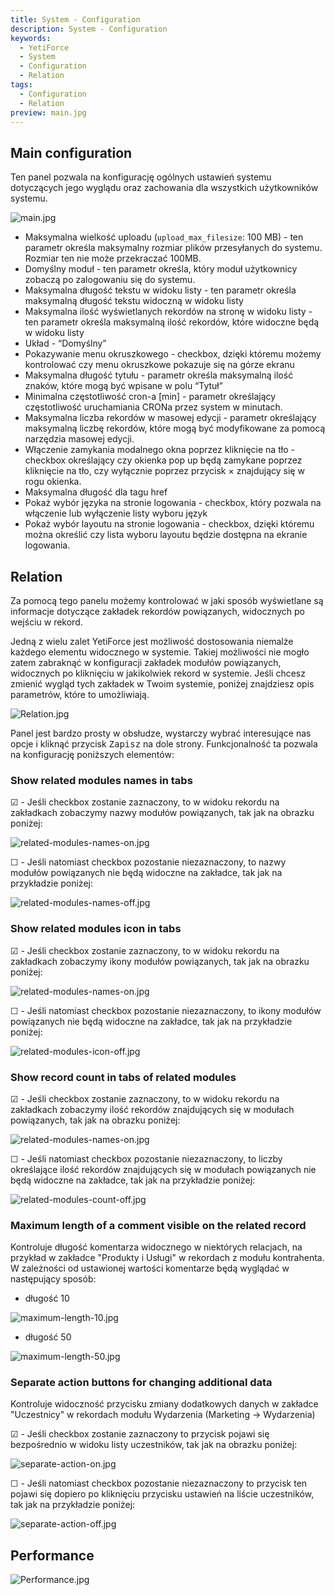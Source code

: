 ```yaml
---
title: System - Configuration
description: System - Configuration
keywords:
  - YetiForce
  - System
  - Configuration
  - Relation
tags:
  - Configuration
  - Relation
preview: main.jpg
---
```


## Main configuration

Ten panel pozwala na konfigurację ogólnych ustawień systemu dotyczących jego wyglądu oraz zachowania dla wszystkich użytkowników systemu.

![main.jpg](main.jpg)

- Maksymalna wielkość uploadu (`upload_max_filesize`: 100 MB) - ten parametr określa maksymalny rozmiar plików przesyłanych do systemu. Rozmiar ten nie może przekraczać 100MB.
- Domyślny moduł - ten parametr określa, który moduł użytkownicy zobaczą po zalogowaniu się do systemu.
- Maksymalna długość tekstu w widoku listy - ten parametr określa maksymalną długość tekstu widoczną w widoku listy
- Maksymalna ilość wyświetlanych rekordów na stronę w widoku listy - ten parametr określa maksymalną ilość rekordów, które widoczne będą w widoku listy
- Układ - “Domyślny”
- Pokazywanie menu okruszkowego - checkbox, dzięki któremu możemy kontrolować czy menu okruszkowe pokazuje się na górze ekranu
- Maksymalna długość tytułu - parametr określa maksymalną ilość znaków, które mogą być wpisane w polu “Tytuł”
- Minimalna częstotliwość cron-a [min] - parametr określający częstotliwość uruchamiania CRONa przez system w minutach.
- Maksymalna liczba rekordów w masowej edycji - parametr określający maksymalną liczbę rekordów, które mogą być modyfikowane za pomocą narzędzia masowej edycji.
- Włączenie zamykania modalnego okna poprzez kliknięcie na tło - checkbox określający czy okienka pop up będą zamykane poprzez kliknięcie na tło, czy wyłącznie poprzez przycisk × znajdujący się w rogu okienka.
- Maksymalna długość dla tagu href
- Pokaż wybór języka na stronie logowania - checkbox, który pozwala na włączenie lub wyłączenie listy wyboru język
- Pokaż wybór layoutu na stronie logowania - checkbox, dzięki któremu można określić czy lista wyboru layoutu będzie dostępna na ekranie logowania.

## Relation

Za pomocą tego panelu możemy kontrolować w jaki sposób wyświetlane są informacje dotyczące zakładek rekordów powiązanych, widocznych po wejściu w rekord.

Jedną z wielu zalet YetiForce jest możliwość dostosowania niemalże każdego elementu widocznego w systemie. Takiej możliwości nie mogło zatem zabraknąć w konfiguracji zakładek modułów powiązanych, widocznych po kliknięciu w jakikolwiek rekord w systemie. Jeśli chcesz zmienić wygląd tych zakładek w Twoim systemie, poniżej znajdziesz opis parametrów, które to umożliwiają.

![Relation.jpg](Relation.jpg)

Panel jest bardzo prosty w obsłudze, wystarczy wybrać interesujące nas opcje i kliknąć przycisk <kbd>Zapisz</kbd> na dole strony. Funkcjonalność ta pozwala na konfigurację poniższych elementów:

### Show related modules names in tabs

☑ - Jeśli checkbox zostanie zaznaczony, to w widoku rekordu na zakładkach zobaczymy nazwy modułów powiązanych, tak jak na obrazku poniżej:

![related-modules-names-on.jpg](related-modules-names-on.jpg)

☐ - Jeśli natomiast checkbox pozostanie niezaznaczony, to nazwy modułów powiązanych nie będą widoczne na zakładce, tak jak na przykładzie poniżej:

![related-modules-names-off.jpg](related-modules-names-off.jpg)

### Show related modules icon in tabs

☑ - Jeśli checkbox zostanie zaznaczony, to w widoku rekordu na zakładkach zobaczymy ikony modułów powiązanych, tak jak na obrazku poniżej:

![related-modules-names-on.jpg](related-modules-names-on.jpg)

☐ - Jeśli natomiast checkbox pozostanie niezaznaczony, to ikony modułów powiązanych nie będą widoczne na zakładce, tak jak na przykładzie poniżej:

![related-modules-icon-off.jpg](related-modules-icon-off.jpg)

### Show record count in tabs of related modules

☑ - Jeśli checkbox zostanie zaznaczony, to w widoku rekordu na zakładkach zobaczymy ilość rekordów znajdujących się w modułach powiązanych, tak jak na obrazku poniżej:

![related-modules-names-on.jpg](related-modules-names-on.jpg)

☐ - Jeśli natomiast checkbox pozostanie niezaznaczony, to liczby określające ilość rekordów znajdujących się w modułach powiązanych nie będą widoczne na zakładce, tak jak na przykładzie poniżej:

![related-modules-count-off.jpg](related-modules-count-off.jpg)

### Maximum length of a comment visible on the related record

Kontroluje długość komentarza widocznego w niektórych relacjach, na przykład w zakładce "Produkty i Usługi" w rekordach z modułu kontrahenta.
W zależności od ustawionej wartości komentarze będą wyglądać w następujący sposób:

- długość 10

![maximum-length-10.jpg](maximum-length-10.jpg)

- długość 50

![maximum-length-50.jpg](maximum-length-50.jpg)

### Separate action buttons for changing additional data

Kontroluje widoczność przycisku zmiany dodatkowych danych w zakładce "Uczestnicy" w rekordach modułu Wydarzenia (Marketing → Wydarzenia)

☑ - Jeśli checkbox zostanie zaznaczony to przycisk pojawi się bezpośrednio w widoku listy uczestników, tak jak na obrazku poniżej:

![separate-action-on.jpg](separate-action-on.jpg)

☐ - Jeśli natomiast checkbox pozostanie niezaznaczony to przycisk ten pojawi się dopiero po kliknięciu przycisku ustawień na liście uczestników, tak jak na przykładzie poniżej:

![separate-action-off.jpg](separate-action-off.jpg)

## Performance

![Performance.jpg](Performance.jpg)
